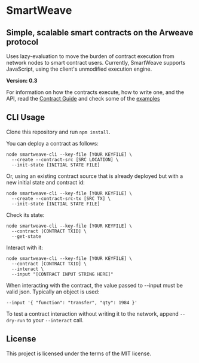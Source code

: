 # SmartWeave

## Simple, scalable smart contracts on the Arweave protocol

Uses lazy-evaluation to move the burden of contract execution from network nodes
to smart contract users. Currently, SmartWeave supports JavaScript, using the
client's unmodified execution engine.

**Version: 0.3**

For information on how the contracts execute, how to write one, and the API, read the [Contract Guide](CONTRACT-GUIDE.md) and check some of the [examples](examples/)

## CLI Usage

Clone this repository and run `npm install`.

You can deploy a contract as follows:

```
node smartweave-cli --key-file [YOUR KEYFILE] \
  --create --contract-src [SRC LOCATION] \
  --init-state [INITIAL STATE FILE]
```

Or, using an existing contract source that is already deployed but with a new initial state and contract id:

```
node smartweave-cli --key-file [YOUR KEYFILE] \
  --create --contract-src-tx [SRC TX] \
  --init-state [INITIAL STATE FILE]
```

Check its state:

```
node smartweave-cli --key-file [YOUR KEYFILE] \
  --contract [CONTRACT TXID] \
  --get-state
```

Interact with it:

```
node smartweave-cli --key-file [YOUR KEYFILE] \
  --contract [CONTRACT TXID] \
  --interact \
  --input "[CONTRACT INPUT STRING HERE]"
```

When interacting with the contract, the value passed to --input must be valid json. Typically an object is used:

`--input '{ "function": "transfer", "qty": 1984 }'`

To test a contract interaction without writing it to the network, append `--dry-run` to your `--interact` call.

## License

This project is licensed under the terms of the MIT license.
